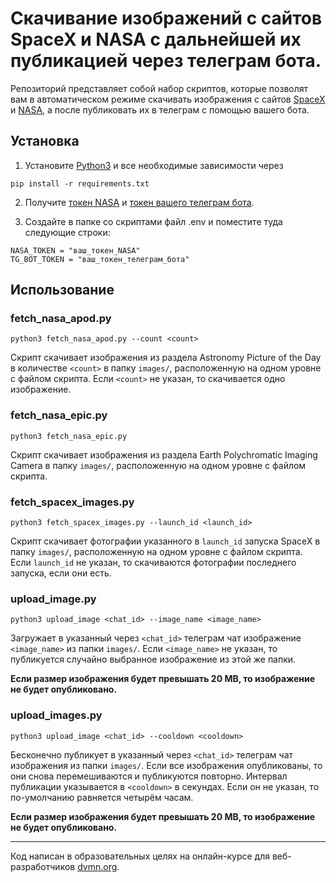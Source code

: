 # Скачивание изображений с сайтов SpaceX и NASA с дальнейшей их публикацией через телеграм бота.

Репозиторий представляет собой набор скриптов, которые позволят вам в автоматическом режиме скачивать изображения с сайтов [SpaceX](https://www.spacex.com/) и [NASA](https://www.nasa.gov/), а после публиковать их в телеграм с помощью вашего бота.

## Установка

1. Установите [Python3](https://www.python.org/) и все необходимые зависимости через

```
pip install -r requirements.txt
```
2. Получите [токен NASA](https://api.nasa.gov/) и [токен вашего телеграм бота](https://smmplanner.com/blog/otlozhennyj-posting-v-telegram/#01).

3. Создайте в папке со скриптами файл .env и поместите туда следующие строки:

```
NASA_TOKEN = "ваш_токен_NASA"
TG_BOT_TOKEN = "ваш_токен_телеграм_бота"
```

## Использование

### fetch_nasa_apod.py

```
python3 fetch_nasa_apod.py --count <count>
```

Скрипт скачивает изображения из раздела Astronomy Picture of the Day в количестве `<count>` в папку `images/`, расположенную на одном уровне с файлом скрипта. Если `<count>` не указан, то скачивается одно изображение.

### fetch_nasa_epic.py

```
python3 fetch_nasa_epic.py
```

Скрипт скачивает изображения из раздела Earth Polychromatic Imaging Camera в папку `images/`, расположенную на одном уровне с файлом скрипта.

### fetch_spacex_images.py

```
python3 fetch_spacex_images.py --launch_id <launch_id>
```

Скрипт скачивает фотографии указанного в `launch_id` запуска SpaceX в папку `images/`, расположенную на одном уровне с файлом скрипта. Если `launch_id` не указан, то скачиваются фотографии последнего запуска, если они есть.

### upload_image.py

```
python3 upload_image <chat_id> --image_name <image_name>
```

Загружает в указанный через `<chat_id>` телеграм чат изображение `<image_name>` из папки `images/`. Если `<image_name>` не указан, то публикуется случайно выбранное изображение из этой же папки.

**Если размер изображения будет превышать 20 MB, то изображение не будет опубликовано.**

### upload_images.py

```
python3 upload_image <chat_id> --cooldown <cooldown>
```

Бесконечно публикует в указанный через `<chat_id>` телеграм чат изображения из папки `images/`. Если все изображения опубликованы, то они снова перемешиваются и публикуются повторно. Интервал публикации указывается в `<cooldown>` в секундах. Если он не указан, то по-умолчанию равняется четырём часам.

**Если размер изображения будет превышать 20 MB, то изображение не будет опубликовано.**

***

Код написан в образовательных целях на онлайн-курсе для веб-разработчиков [dvmn.org](https://dvmn.org/).
